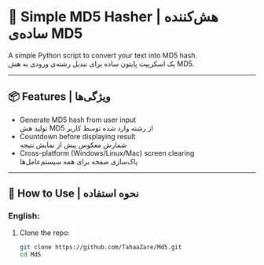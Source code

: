 # 🔐 Simple MD5 Hasher | هش‌کننده ساده‌ی MD5

A simple Python script to convert your text into MD5 hash.  
یک اسکریپت پایتون ساده برای تبدیل رشته‌ی ورودی به هش MD5.

---

## 📦 Features | ویژگی‌ها

- Generate MD5 hash from user input  
  تولید هش MD5 از رشته وارد شده توسط کاربر  
- Countdown before displaying result  
  شمارش معکوس پیش از نمایش نتیجه  
- Cross-platform (Windows/Linux/Mac) screen clearing  
  پاک‌سازی صفحه برای همه سیستم‌عامل‌ها  

---

## 🚀 How to Use | نحوه استفاده

### English:
1. Clone the repo:
   ```bash
   git clone https://github.com/TahaaZare/Md5.git
   cd Md5
